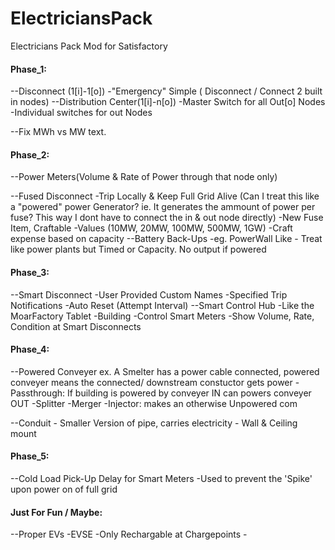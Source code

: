# ElectriciansPack
Electricians Pack Mod for Satisfactory

#### Phase_1:
  --Disconnect (1[i]-1[o]) 
	-"Emergency" Simple ( Disconnect / Connect 2 built in nodes)
  --Distribution Center(1[i]-n[o])
	-Master Switch for all Out[o] Nodes
	-Individual switches for out Nodes

  --Fix MWh vs MW text.

#### Phase_2:

  --Power Meters(Volume & Rate of Power through that node only)

  --Fused Disconnect
	-Trip Locally & Keep Full Grid Alive
		(Can I treat this like a "powered" power Generator? ie. It generates the ammount of power per fuse?
                 This way I dont have to connect the in & out node directly)
	-New Fuse Item, Craftable
		-Values (10MW, 20MW, 100MW, 500MW, 1GW)
	-Craft expense based on capacity
  --Battery Back-Ups
	-eg. PowerWall Like
		- Treat like power plants but Timed or Capacity.
			No output if powered
#### Phase_3:
  --Smart Disconnect
	-User Provided Custom Names
	-Specified Trip Notifications
	-Auto Reset (Attempt Interval)
  --Smart Control Hub
	-Like the MoarFactory Tablet
	-Building
	-Control Smart Meters
	-Show Volume, Rate, Condition at Smart Disconnects

#### Phase_4:
  --Powered Conveyer
		ex. A Smelter has a power cable connected, 
                    powered conveyer means the connected/ downstream constuctor gets power
	-Passthrough: If building is powered by conveyer IN can powers conveyer OUT
		-Splitter
		-Merger
	-Injector: makes an otherwise Unpowered com
 

  --Conduit
	- Smaller Version of pipe, carries electricity
	- Wall & Ceiling mount

#### Phase_5:
  --Cold Load Pick-Up Delay for Smart Meters
	-Used to prevent the 'Spike' upon power on of full grid

#### Just For Fun / Maybe:
  --Proper EVs
	-EVSE
	-Only Rechargable at Chargepoints
	- 




